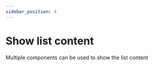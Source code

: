 ```yaml
---
sidebar_position: 4
---
```


# Show list content

Multiple components can be used to show the list content
